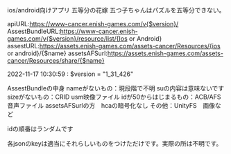 ios/android向けアプリ 五等分の花嫁 五つ子ちゃんはパズルを五等分できない。

apiURL:https://www-cancer.enish-games.com/v{$version}/
AssestBundleURL:https://www-cancer.enish-games.com/v{$version}/resource/list/{Ios or Android}
assestURL:https://assets.enish-games.com/assets-cancer/Resources/{ios or android}/{$name}
assetsAFSurl:https://assets.enish-games.com/assets-cancer/Resources/share/{$name}

2022-11-17 10:30:59 : $version = "1_31_426"

AssestBundleの中身
 nameがないもの：現段階で不明
                 suの内容は意味ないです
 sizeがないもの：CRID usm映像ファイル
 idが50からはじまるもの：ACB/AFS 音声ファイル assetsAFSurlの方　hcaの暗号化なし
 その他：UnityFS　画像など
 
 idの順番はランダムです

各jsonのkeyは適当にそれらしいものをつけただけです。実際の所は不明です。
